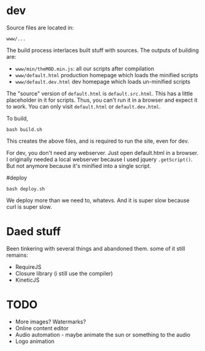 
# dev

Source files are located in:

    www/...

The build process interlaces built stuff with sources. The outputs of building are:

  * `www/min/theMOD.min.js`: all our scripts after compilation
  * `www/default.html` production homepage which loads the minified scripts
  * `www/default.dev.html` dev homepage which loads un-minified scripts
    
The "source" version of `default.html` is `default.src.html`. This has a little placeholder in it for scripts. Thus, you can't run it in a browser and expect it to work. You can only visit `default.html` or `default.dev.html`.

To build,

    bash build.sh

This creates the above files, and is required to run the site, even for dev.

For dev, you don't need any webserver. Just open default.html in a browser. I originally needed a local webserver because I used jquery `.getScript()`. But not anymore because it's minified into a single script.


#deploy

    bash deploy.sh

We deploy more than we need to, whatevs. And it is super slow because curl is super slow.

# Daed stuff

Been tinkering with several things and abandoned them. some of it still remains:

  * RequireJS
  * Closure library (i still use the compiler)
  * KineticJS

# TODO

  * More images? Watermarks?
  * Online content editor
  * Audio automation - maybe animate the sun or something to the audio
  * Logo animation


